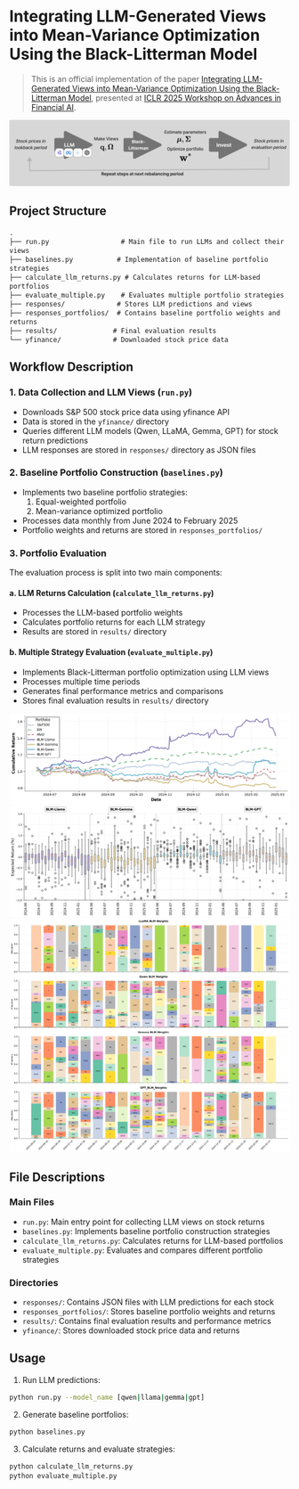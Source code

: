 # Integrating LLM-Generated Views into Mean-Variance Optimization Using the Black-Litterman Model 

 > This is an official implementation of the paper [Integrating LLM-Generated Views into Mean-Variance Optimization Using the Black-Litterman Model](https://arxiv.org/abs/2504.14345), presented at [ICLR 2025 Workshop on Advances in Financial AI](https://sites.google.com/view/financialaiiclr25/home).

![model](figure/model.png)




## Project Structure

```
.
├── run.py                  # Main file to run LLMs and collect their views
├── baselines.py           # Implementation of baseline portfolio strategies
├── calculate_llm_returns.py # Calculates returns for LLM-based portfolios
├── evaluate_multiple.py    # Evaluates multiple portfolio strategies
├── responses/             # Stores LLM predictions and views
├── responses_portfolios/  # Contains baseline portfolio weights and returns
├── results/              # Final evaluation results
└── yfinance/             # Downloaded stock price data
```

## Workflow Description

### 1. Data Collection and LLM Views (`run.py`)
- Downloads S&P 500 stock price data using yfinance API
- Data is stored in the `yfinance/` directory
- Queries different LLM models (Qwen, LLaMA, Gemma, GPT) for stock return predictions
- LLM responses are stored in `responses/` directory as JSON files

### 2. Baseline Portfolio Construction (`baselines.py`)
- Implements two baseline portfolio strategies:
  1. Equal-weighted portfolio
  2. Mean-variance optimized portfolio
- Processes data monthly from June 2024 to February 2025
- Portfolio weights and returns are stored in `responses_portfolios/`

### 3. Portfolio Evaluation
The evaluation process is split into two main components:

#### a. LLM Returns Calculation (`calculate_llm_returns.py`)
- Processes the LLM-based portfolio weights
- Calculates portfolio returns for each LLM strategy
- Results are stored in `results/` directory

#### b. Multiple Strategy Evaluation (`evaluate_multiple.py`)
- Implements Black-Litterman portfolio optimization using LLM views
- Processes multiple time periods
- Generates final performance metrics and comparisons
- Stores final evaluation results in `results/` directory

![model](figure/cumulative_returns2.png)
![model](figure/boxplot_all2.png)
![model](figure/compare_weight2.png)

## File Descriptions

### Main Files
- `run.py`: Main entry point for collecting LLM views on stock returns
- `baselines.py`: Implements baseline portfolio construction strategies
- `calculate_llm_returns.py`: Calculates returns for LLM-based portfolios
- `evaluate_multiple.py`: Evaluates and compares different portfolio strategies

### Directories
- `responses/`: Contains JSON files with LLM predictions for each stock
- `responses_portfolios/`: Stores baseline portfolio weights and returns
- `results/`: Contains final evaluation results and performance metrics
- `yfinance/`: Stores downloaded stock price data and returns

## Usage

1. Run LLM predictions:
```bash
python run.py --model_name [qwen|llama|gemma|gpt]
```

2. Generate baseline portfolios:
```bash
python baselines.py
```

3. Calculate returns and evaluate strategies:
```bash
python calculate_llm_returns.py
python evaluate_multiple.py
``` 
